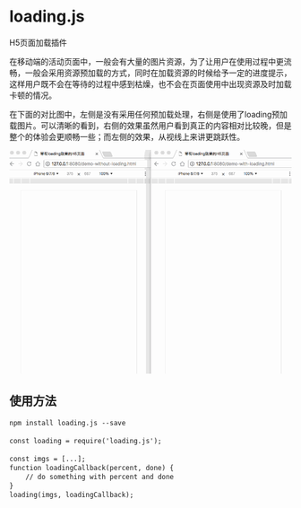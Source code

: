 # loading.js

H5页面加载插件

在移动端的活动页面中，一般会有大量的图片资源，为了让用户在使用过程中更流畅，一般会采用资源预加载的方式，同时在加载资源的时候给予一定的进度提示，这样用户既不会在等待的过程中感到枯燥，也不会在页面使用中出现资源及时加载卡顿的情况。

在下面的对比图中，左侧是没有采用任何预加载处理，右侧是使用了loading预加载图片。可以清晰的看到，右侧的效果虽然用户看到真正的内容相对比较晚，但是整个的体验会更顺畅一些；而左侧的效果，从视线上来讲更跳跃性。

![对比效果](https://github.com/nfer/loading.js/raw/master/compare.gif)

## 使用方法

```
npm install loading.js --save

const loading = require('loading.js');

const imgs = [...];
function loadingCallback(percent, done) {
    // do something with percent and done
}
loading(imgs, loadingCallback);
```
